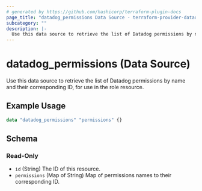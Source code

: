 ```yaml
---
# generated by https://github.com/hashicorp/terraform-plugin-docs
page_title: "datadog_permissions Data Source - terraform-provider-datadog"
subcategory: ""
description: |-
  Use this data source to retrieve the list of Datadog permissions by name and their corresponding ID, for use in the role resource.
---
```


# datadog_permissions (Data Source)

Use this data source to retrieve the list of Datadog permissions by name and their corresponding ID, for use in the role resource.

## Example Usage

```terraform
data "datadog_permissions" "permissions" {}
```

<!-- schema generated by tfplugindocs -->
## Schema

### Read-Only

- `id` (String) The ID of this resource.
- `permissions` (Map of String) Map of permissions names to their corresponding ID.


